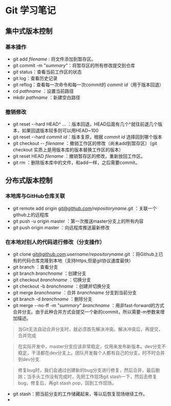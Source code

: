 # Git 学习笔记

## 集中式版本控制

### 基本操作

- git add *filename* : 将文件添加到暂存区。
- git commit -m "*summary*"：将暂存区的所有修改提交到仓库
- git status：查看当前工作区的状态
- git log：查看历史记录
- git reflog：查看每一次命令和每一次commit的 *commit id*（用于版本回退）
- cd *pathname* ：设置当前路径
- mkdir *pathname* ：新建空白路径

### 撤销修改

- git reset --hard HEAD^ ... ：版本回退，HEAD后面有几个^就往前退几个版本，如果回退版本较多则可以用HEAD~100
- git reset --hard *commit id*：版本复原，根据 *commit id* 选择回到哪个版本
- git checkout -- *filename* ：撤销工作区的修改（尚未add到暂存区）（git checkout 实质上是用版本库的版本替换工作区的版本）
- git reset HEAD *filename* ：撤销暂存区的修改，重新放回工作区。
- git rm ：删除版本库中的文件，和add一样，之后需要commit。

## 分布式版本控制

### 本地库与GitHub仓库关联
- git remote add origin git@github.com/*repositoryname*.git ：关联一个github上的远程库
- git push -u origin master ：第一次推送master分支上的所有内容
- git push origin master ：向远程库推送最新修改

### 在本地对别人的代码进行修改（分支操作）

- git clone git@github.com:*username*/*repositoryname*.git ：将Github上已有的代码仓库克隆到本地（支持https,但是git协议速度最快）
- git branch ：查看分支
- git branch *branchname* ：创建分支
- git checkout *branchname* ：切换分支
- git checkout -b *branchname* ：创建并切换分支
- git merge *branchname* ：合并 *branchname* 分支到当前分支
- git branch -d *branchname* ：删除分支
- git merge --no-ff -m "*summary*" *branchname* ：用非fast-forward的方式合并分支。由于此种合并方式会提交一个新的commit，所以需要-m参数来增加描述。


> 当Git无法自动合并分支时，就必须首先解决冲突。解决冲突后，再提交，合并完成

> 在实际开发中，master分支应该非常稳定，仅用来发布新版本。dev分支不稳定，干活都在dev分支上。团队开发每个人都有自己的分支，时不时合并到dev分支.

> 修复bug时，我们会通过创建新的bug分支进行修复，然后合并，最后删除；当手头工作没有完成时，先把工作现场git stash一下，然后去修复bug，修复后，再git stash pop，回到工作现场。

- git stash：把当前分支的工作储藏起来，等以后恢复现场继续工作。
- 
